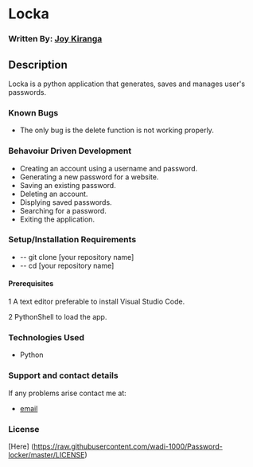 # Locka

### Written By: [Joy Kiranga](https://github.com/wadi-1000)

## Description

Locka is a python application that generates, saves and manages user's passwords.

### Known Bugs

-  The only bug is the delete function is not working properly.

### Behavoiur Driven Development

-  Creating an account using a username and password.
-  Generating a new password for a website.
-  Saving an existing password.
-  Deleting an account.
-  Displying saved passwords.
-  Searching for a password.
- Exiting the application.

### Setup/Installation Requirements

-  -- git clone [your repository name]
-  -- cd [your repository name]

#### Prerequisites

1 A text editor preferable to install Visual Studio Code.

2 PythonShell to load the app.

### Technologies Used

-  Python

### Support and contact details

If any problems arise contact me at:

-  [email](jk.mk@gmail.com)

### License

[Here] (https://raw.githubusercontent.com/wadi-1000/Password-locker/master/LICENSE)
